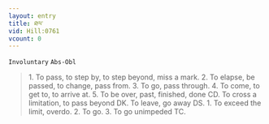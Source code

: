 ```yaml
---
layout: entry
title: ཐལ་
vid: Hill:0761
vcount: 0
---
```

`Involuntary` `Abs-Obl`
> 1\.
 To pass, to step by, to step beyond, miss a mark\.
 2\.
 To elapse, be passed, to change, pass from\.
 3\.
 To go, pass through\.
 4\.
 To come, to get to, to arrive at\.
 5\.
 To be over, past, finished, done CD\.
 To cross a limitation, to pass beyond DK\.
 To leave, go away DS\.
 1\.
 To exceed the limit, overdo\.
 2\.
 To go\.
 3\.
 To go unimpeded TC\.

